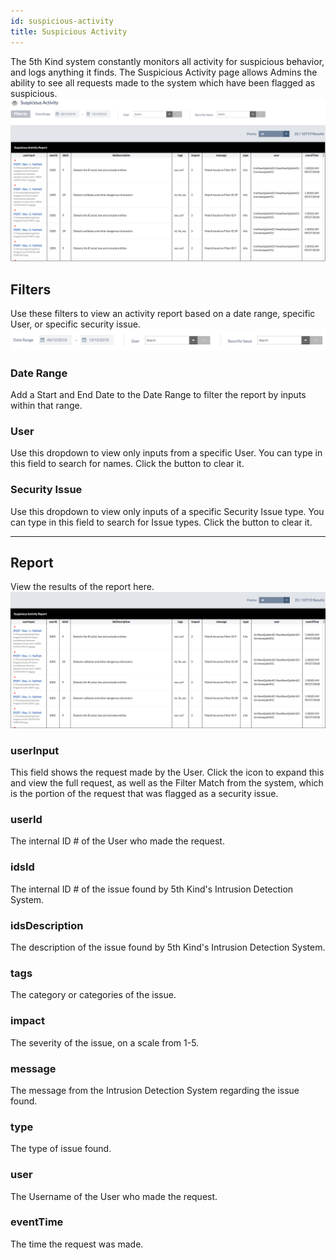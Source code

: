 ```yaml
---
id: suspicious-activity
title: Suspicious Activity
---
```


The 5th Kind system constantly monitors all activity for suspicious behavior, and logs anything it finds.  The Suspicious Activity page allows Admins the ability to see all requests made to the system which have been flagged as suspicious.
![](/img/admin/suspicious-activity/suspicious-activity-overview-1.png)

##  Filters
Use these filters to view an activity report based on a date range, specific User, or specific security issue.
![](/img/admin/suspicious-activity/suspicious-activity-filters-1.png)

### Date Range
Add a Start and End Date to the Date Range to filter the report by inputs within that range.

### User
Use this dropdown to view only inputs from a specific User.  You can type in this field to search for names.  Click the <i class="fa fa-times" aria-hidden="true"></i> button to clear it.

### Security Issue
Use this dropdown to view only inputs of a specific Security Issue type.  You can type in this field to search for Issue types.  Click the <i class="fa fa-times" aria-hidden="true"></i> button to clear it.

---

## Report
View the results of the report here.
![](/img/admin/suspicious-activity/suspicious-activity-report-1.png)

### userInput
This field shows the request made by the User.  Click the <i class="fa fa-caret-right" aria-hidden="true"></i> icon to expand this and view the full request, as well as the Filter Match from the system, which is the portion of the request that was flagged as a security issue.

### userId
The internal ID # of the User who made the request.

### idsId
The internal ID # of the issue found by 5th Kind's Intrusion Detection System.

### idsDescription
The description of the issue found by 5th Kind's Intrusion Detection System.

### tags
The category or categories of the issue.

### impact
The severity of the issue, on a scale from 1-5.

### message
The message from the Intrusion Detection System regarding the issue found.

### type
The type of issue found.

### user
The Username of the User who made the request.

### eventTime
The time the request was made.
